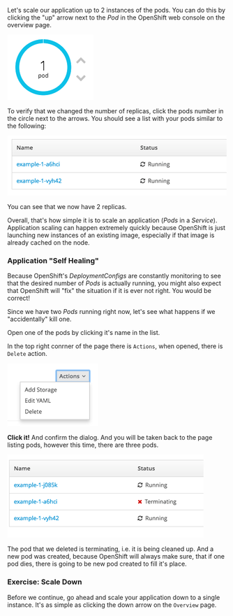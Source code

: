 Let's scale our application up to 2 instances of the pods. You can do this by clicking the "up" arrow next to
the *Pod* in the OpenShift web console on the overview page.

![Scaling using arrows](../../assets/intro-openshift/getting-started/4scaling-arrows.png)

To verify that we changed the number of replicas, click the pods number in the circle next to the arrows.
You should see a list with your pods similar to the following:

![List of pods](../../assets/intro-openshift/getting-started/4scaling-pods.png)

You can see that we now have 2 replicas.

Overall, that's how simple it is to scale an application (*Pods* in a
*Service*). Application scaling can happen extremely quickly because OpenShift
is just launching new instances of an existing image, especially if that image
is already cached on the node.

### Application "Self Healing"

Because OpenShift's *DeploymentConfigs* are constantly monitoring to see that the desired number
of *Pods* is actually running, you might also expect that OpenShift will "fix" the
situation if it is ever not right. You would be correct!

Since we have two *Pods* running right now, let's see what happens if we
"accidentally" kill one.

Open one of the pods by clicking it's name in the list.

In the top right conrner of the page there is `Actions`, when opened, there is `Delete` action.

![Delete action](../../assets/intro-openshift/getting-started/4scaling-actions.png)

**Click it!** And confirm the dialog. And you will be taken back to the page listing pods, however
this time, there are three pods.

![List of pods](../../assets/intro-openshift/getting-started/4scaling-terminating.png)

The pod that we deleted is terminating, i.e. it is being cleaned up. And a new pod was created, because
OpenShift will always make sure, that if one pod dies, there is going to be new pod created to
fill it's place.

### Exercise: Scale Down

Before we continue, go ahead and scale your application down to a single
instance. It's as simple as clicking the down arrow on the `Overview` page.
